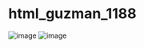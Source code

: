 # html_guzman_1188

![image](https://github.com/user-attachments/assets/f2a53a80-d25c-4568-9324-ac20c77a2ec2)
![image](https://github.com/user-attachments/assets/ca5130a5-65d9-47e6-b36d-3368e3f67eda)
